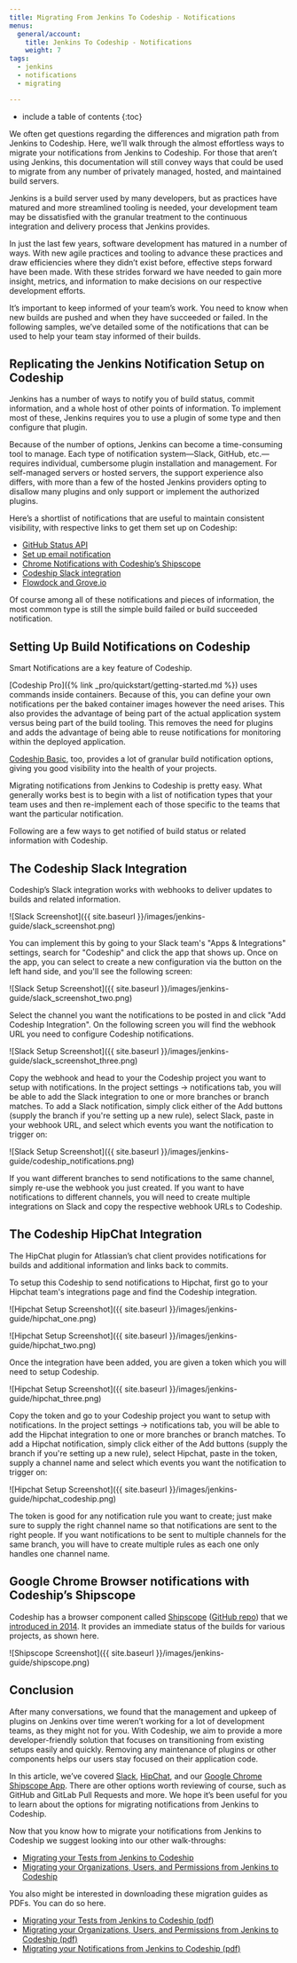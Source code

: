 ```yaml
---
title: Migrating From Jenkins To Codeship - Notifications
menus:
  general/account:
    title: Jenkins To Codeship - Notifications
    weight: 7
tags:
  - jenkins
  - notifications
  - migrating

---
```


* include a table of contents
{:toc}

We often get questions regarding the differences and migration path from Jenkins to Codeship. Here, we’ll walk through the almost effortless ways to migrate your notifications from Jenkins to Codeship. For those that aren’t using Jenkins, this documentation will still convey ways that could be used to migrate from any number of privately managed, hosted, and maintained build servers.

Jenkins is a build server used by many developers, but as practices have matured and more streamlined tooling is needed, your development team may be dissatisfied with the granular treatment to the continuous integration and delivery process that Jenkins provides.

In just the last few years, software development has matured in a number of ways. With new agile practices and tooling to advance these practices and draw efficiencies where they didn’t exist before, effective steps forward have been made. With these strides forward we have needed to gain more insight, metrics, and information to make decisions on our respective development efforts.

It’s important to keep informed of your team’s work. You need to know when new builds are pushed and when they have succeeded or failed. In the following samples, we’ve detailed some of the notifications that can be used to help your team stay informed of their builds.

## Replicating the Jenkins Notification Setup on Codeship

Jenkins has a number of ways to notify you of build status, commit information, and a whole host of other points of information. To implement most of these, Jenkins requires you to use a plugin of some type and then configure that plugin.

Because of the number of options, Jenkins can become a time-consuming tool to manage. Each type of notification system—Slack, GitHub, etc.—requires individual, cumbersome plugin installation and management. For self-managed servers or hosted servers, the support experience also differs, with more than a few of the hosted Jenkins providers opting to disallow many plugins and only support or implement the authorized plugins.

Here’s a shortlist of notifications that are useful to maintain consistent visibility, with respective links to get them set up on Codeship:

- [GitHub Status API](https://github.com/blog/1227-commit-status-api)
- [Set up email notification](https://app.codeship.com/user/edit)
- [Chrome Notifications with Codeship’s Shipscope](https://chrome.google.com/webstore/detail/shipscope/jdedmgopefelimgjceagffkeeiknclhh)
- [Codeship Slack integration](https://blog.codeship.com/codeship-slack/)
- [Flowdock and Grove.io](https://blog.codeship.com/grove-and-flowdock/)

Of course among all of these notifications and pieces of information, the most common type is still the simple build failed or build succeeded notification.

## Setting Up Build Notifications on Codeship

Smart Notifications are a key feature of Codeship.

[Codeship Pro]({% link _pro/quickstart/getting-started.md %}) uses commands inside containers. Because of this, you can define your own notifications per the baked container images however the need arises. This also provides the advantage of being part of the actual application system versus being part of the build tooling. This removes the need for plugins and adds the advantage of being able to reuse notifications for monitoring within the deployed application.

[Codeship Basic](https://codeship.com/features/basic), too, provides a lot of granular build notification options, giving you good visibility into the health of your projects.

Migrating notifications from Jenkins to Codeship is pretty easy. What generally works best is to begin with a list of notification types that your team uses and then re-implement each of those specific to the teams that want the particular notification.

Following are a few ways to get notified of build status or related information with Codeship.

## The Codeship Slack Integration

Codeship’s Slack integration works with webhooks to deliver updates to builds and related information.

![Slack Screenshot]({{ site.baseurl }}/images/jenkins-guide/slack_screenshot.png)

You can implement this by going to your Slack team's "Apps & Integrations" settings, search for "Codeship" and click the app that shows up.
Once on the app, you can select to create a new configuration via the button on the left hand side, and you'll see the following screen:

![Slack Setup Screenshot]({{ site.baseurl }}/images/jenkins-guide/slack_screenshot_two.png)

Select the channel you want the notifications to be posted in and click "Add Codeship Integration". On the following screen you will find the webhook URL you need to configure Codeship notifications.

![Slack Setup Screenshot]({{ site.baseurl }}/images/jenkins-guide/slack_screenshot_three.png)

Copy the webhook and head to your the Codeship project you want to setup with notifications. In the project settings -> notifications tab, you will be able to add the Slack integration to one or more branches or branch matches.
To add a Slack notification, simply click either of the Add buttons (supply the branch if you're setting up a new rule), select Slack, paste in your webhook URL, and select which events you want the notification to trigger on:

![Slack Setup Screenshot]({{ site.baseurl }}/images/jenkins-guide/codeship_notifications.png)

If you want different branches to send notifications to the same channel, simply re-use the webhook you just created. If you want to have notifications to different channels, you will need to create multiple integrations on Slack and copy the respective webhook URLs to Codeship.

## The Codeship HipChat Integration

The HipChat plugin for Atlassian’s chat client provides notifications for builds and additional information and links back to commits.

To setup this Codeship to send notifications to Hipchat, first go to your Hipchat team's integrations page and find the Codeship integration.

![Hipchat Setup Screenshot]({{ site.baseurl }}/images/jenkins-guide/hipchat_one.png)

![Hipchat Setup Screenshot]({{ site.baseurl }}/images/jenkins-guide/hipchat_two.png)

Once the integration have been added, you are given a token which you will need to setup Codeship.

![Hipchat Setup Screenshot]({{ site.baseurl }}/images/jenkins-guide/hipchat_three.png)

Copy the token and go to your Codeship project you want to setup with notifications. In the project settings -> notifications tab, you will be able to add the Hipchat integration to one or more branches or branch matches.
To add a Hipchat notification, simply click either of the Add buttons (supply the branch if you're setting up a new rule), select Hipchat, paste in the token, supply a channel name and select which events you want the notification to trigger on:

![Hipchat Setup Screenshot]({{ site.baseurl }}/images/jenkins-guide/hipchat_codeship.png)

The token is good for any notification rule you want to create; just make sure to supply the right channel name so that notifications are sent to the right people. If you want notifications to be sent to multiple channels for the same branch, you will have to create multiple rules as each one only handles one channel name.

## Google Chrome Browser notifications with Codeship’s Shipscope

Codeship has a browser component called [Shipscope](https://chrome.google.com/webstore/detail/shipscope/jdedmgopefelimgjceagffkeeiknclhh) ([GitHub repo](https://github.com/codeship/shipscope)) that we [introduced in 2014](https://blog.codeship.com/codeship-notifications-desktop-shipscope/). It provides an immediate status of the builds for various projects, as shown here.

![Shipscope Screenshot]({{ site.baseurl }}/images/jenkins-guide/shipscope.png)

## Conclusion

After many conversations, we found that the management and upkeep of plugins on Jenkins over time weren’t working for a lot of development teams, as they might not for you. With Codeship, we aim to provide a more developer-friendly solution that focuses on transitioning from existing setups easily and quickly. Removing any maintenance of plugins or other components helps our users stay focused on their application code.

In this article, we’ve covered [Slack](https://slack.com), [HipChat](http://hipchat.com), and our [Google Chrome Shipscope App](https://github.com/codeship/shipscope). There are other options worth reviewing of course, such as GitHub and GitLab Pull Requests and more.  We hope it’s been useful for you to learn about the options for migrating notifications from Jenkins to Codeship.

Now that you know how to migrate your notifications from Jenkins to Codeship we suggest looking into our other walk-throughs:

- [Migrating your Tests from Jenkins to Codeship](https://documentation.codeship.com/general/account/guides/migrating-from-jenkins-testing/)
- [Migrating your Organizations, Users, and Permissions from Jenkins to Codeship](https://documentation.codeship.com/general/account/guides/migrating-from-jenkins-organizations/)

You also might be interested in downloading these migration guides as PDFs. You can do so here.

- [Migrating your Tests from Jenkins to Codeship (pdf)](https://resources.codeship.com/hubfs/Codeship_Migrating_from_Jenkins_to_Codeship-Testing.pdf)
- [Migrating your Organizations, Users, and Permissions from Jenkins to Codeship (pdf)](https://resources.codeship.com/hubfs/Codeship_Migrating_from_Jenkins_to_Codeship-Organizations_Roles_and_Users.pdf)
- [Migrating your Notifications from Jenkins to Codeship (pdf)](https://resources.codeship.com/hubfs/Codeship_Migrating_from_Jenkins_to_Codeship-Testing.pdf)
